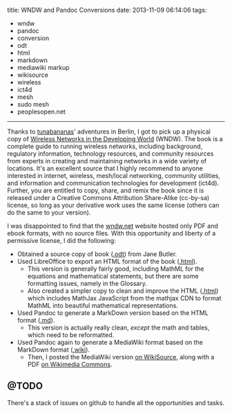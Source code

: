 title: WNDW and Pandoc Conversions
date: 2013-11-09 06:14:06
tags:
- wndw
- pandoc
- conversion
- odt
- html
- markdown
- mediawiki markup
- wikisource
- wireless
- ict4d
- mesh
- sudo mesh
- peoplesopen.net
---

Thanks to [tunabananas](http://twitter.com/tunabananas)' adventures in Berlin, I got to pick up a physical copy of [Wireless Networks in the Developing World](http://wndw.net/) (WNDW). The book is a complete guide to running wireless networks, including background, regulatory information, technology resources, and community resources from experts in creating and maintaining networks in a wide variety of locations. It's an excellent source that I highly recommend to anyone interested in internet, wireless, mesh/local networking, community utilities, and information and communication technologies for development (ict4d). Further, you are entitled to copy, share, and remix the book since it is released under a Creative Commons Attribution Share-Alike (cc-by-sa) license, so long as your derivative work uses the same license (others can do the same to your version). 

I was disappointed to find that the [wndw.net](http://wndw.net/) website hosted only PDF and ebook formats, with no source files. With this opportunity and liberty of a permissive license, I did the following:

* Obtained a source copy of book \([.odt](https://github.com/wrought/wireless-networking-in-the-developing-world/src/)\) from Jane Butler.
* Used LibreOffice to export an HTML format of the book \([.html](https://github.com/wrought/wireless-networking-in-the-developing-world/src/)\).
    * This version is generally fairly good, including MathML for the equations and mathematical statements, but there are some formatting issues, namely in the Glossary.
    * Also created a simpler copy to clean and improve the HTML \([.html](https://github.com/wrought/wireless-networking-in-the-developing-world/wndw.html)\) which includes MathJax JavaScript from the mathjax CDN to format MathML into beautiful mathematical representations. 
* Used Pandoc to generate a MarkDown version based on the HTML format \([.md](https://github.com/wrought/wireless-networking-in-the-developing-world/wndw.md)\).
    * This version is actually really clean, *except* the math and tables, which need to be reformatted.
* Used Pandoc again to generate a MediaWiki format based on the MarkDown format \([.wiki](https://github.com/wrought/wireless-networking-in-the-developing-world/wndw.wiki)\).
    * Then, I posted the MediaWiki version [on WikiSource](https://en.wikisource.org/wiki/Wireless_Networking_in_the_Developing_World), along with a PDF [on Wikimedia Commons](https://commons.wikimedia.org/wiki/File:).

## @TODO

There's a stack of issues on github to handle all the opportunities and tasks.

